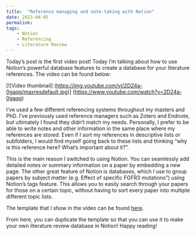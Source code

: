 ```yaml
---
title:  "Reference managing and note-taking with Notion"
date: 2023-04-05
permalink:
tags: 
    - Notion
    - Referencing
    - Literature Review
---
```

Today’s post is the first video post! Today I’m talking about how to use Notion’s powerful database features to create a database for your literature references. The video can be found below:


[![Video thumbnail]
(https://img.youtube.com/vi/2D24a-0gaqg/maxresdefault.jpg)]
(https://www.youtube.com/watch?v=2D24a-0gaqg)


I’ve used a few different referencing systems throughout my masters and PhD. I’ve previously used reference managers such as Zotero and Endnote, but ultimately I found they didn’t match my needs. Personally, I prefer to be able to write notes and other information in the same place where my references are stored. Even if I sort my references in descriptive lists or subfolders, I would find myself going back to these lists and thinking “why is this reference here? What’s important about it?”.

This is the main reason I switched to using Notion. You can seamlessly add detailed notes or summary information on a paper by embedding a new page. The other great feature of Notion is databases, which I use to group papers by subject matter (e.g. Effect of specific FGFR3 mutations”) using Notion’s tags feature. This allows you to easily search through your papers for those on a certain topic, without having to sort every paper into multiple different topic lists.

The template that I show in the video can be found [here](https://cloud-freon-844.notion.site/951c9ff7a526423e920be06aec9f3c0e?v=4b52d4bd25b6443d862f708aa4785f6b).

From here, you can duplicate the template so that you can use it to make your own literature review database in Notion! Happy reading!